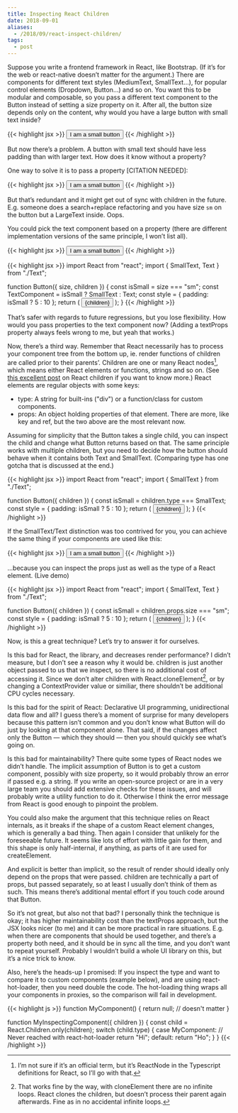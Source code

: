```yaml
---
title: Inspecting React Children
date: 2018-09-01
aliases:
  - /2018/09/react-inspect-children/
tags:
  - post
---
```


Suppose you write a frontend framework in React, like Bootstrap. (If it’s for the web or react-native doesn’t matter for the argument.) There are components for different text styles (MediumText, SmallText…), for popular control elements (Dropdown, Button…) and so on. You want this to be modular and composable, so you pass a different text component to the Button instead of setting a size property on it. After all, the button size depends only on the content, why would you have a large button with small text inside?

{{< highlight jsx >}}
<Button>
  <SmallText>I am a small button</SmallText>
</Button>
{{< /highlight >}}

But now there’s a problem. A button with small text should have less padding than with larger text. How does it know without a property?

One way to solve it is to pass a property [CITATION NEEDED]:

{{< highlight jsx >}}
<Button size="sm">
  <SmallText>I am a small button</SmallText>
</Button>
{{< /highlight >}}

But that’s redundant and it might get out of sync with children in the future. E.g. someone does a search+replace refactoring and you have size `sm` on the button but a LargeText inside. Oops.

You could pick the text component based on a property (there are different implementation versions of the same principle, I won’t list all).

{{< highlight jsx >}}
<Button size="sm">I am a small button</Button>
{{< /highlight >}}

{{< highlight jsx >}}
import React from "react";
import { SmallText, Text } from "./Text";

function Button({ size, children }) {
  const isSmall = size === "sm";
  const TextComponent = isSmall ? SmallText : Text;
  const style = { padding: isSmall ? 5 : 10 };
  return (
    <button className="button" style={style}>
      <TextComponent>{children}</TextComponent>
    </button>
  );
}
{{< /highlight >}}

That’s safer with regards to future regressions, but you lose flexibility. How would you pass properties to the text component now? (Adding a textProps property always feels wrong to me, but yeah that works.)

Now, there’s a third way. Remember that React necessarily has to process your component tree from the bottom up, ie. render functions of children are called prior to their parents’. Children are one or many React nodes[^1], which means either React elements or functions, strings and so on. (See [this excellent post](https://mxstbr.blog/2017/02/react-children-deepdive/) on React children if you want to know more.) React elements are regular objects with some keys:

* type: A string for built-ins ("div") or a function/class for custom components.
* props: An object holding properties of that element.
There are more, like key and ref, but the two above are the most relevant now.

Assuming for simplicity that the Button takes a single child, you can inspect the child and change what Button returns based on that. The same principle works with multiple children, but you need to decide how the button should behave when it contains both Text and SmallText. (Comparing type has one gotcha that is discussed at the end.)

{{< highlight jsx >}}
import React from "react";
import { SmallText } from "./Text";

function Button({ children }) {
  const isSmall = children.type === SmallText;
  const style = { padding: isSmall ? 5 : 10 };
  return (
    <button className="button" style={style}>
      {children}
    </button>
  );
}
{{< /highlight >}}

If the SmallText/Text distinction was too contrived for you, you can achieve the same thing if your components are used like this:

{{< highlight jsx >}}
<Button>
  <Text size="sm">I am a small button</Text>
</Button>
{{< /highlight >}}

…because you can inspect the props just as well as the type of a React element. (Live demo)

{{< highlight jsx >}}
import React from "react";
import { SmallText, Text } from "./Text";

function Button({ children }) {
  const isSmall = children.props.size === "sm";
  const style = { padding: isSmall ? 5 : 10 };
  return (
    <button className="button" style={style}>
      {children}
    </button>
  );
}
{{< /highlight >}}

Now, is this a great technique? Let’s try to answer it for ourselves.

Is this bad for React, the library, and decreases render performance? I didn’t measure, but I don’t see a reason why it would be. children is just another object passed to us that we inspect, so there is no additional cost of accessing it. Since we don’t alter children with React.cloneElement[^2], or by changing a ContextProvider value or similiar, there shouldn’t be additional CPU cycles necessary.

Is this bad for the spirit of React: Declarative UI programming, unidirectional data flow and all? I guess there’s a moment of surprise for many developers because this pattern isn’t common and you don’t know what Button will do just by looking at that component alone. That said, if the changes affect only the Button — which they should — then you should quickly see what’s going on.

Is this bad for maintainability? There quite some types of React nodes we didn’t handle. The implicit assumption of Button is to get a custom component, possibly with size property, so it would probably throw an error if passed e.g. a string. If you write an open-source project or are in a very large team you should add extensive checks for these issues, and will probably write a utility function to do it. Otherwise I think the error message from React is good enough to pinpoint the problem.

You could also make the argument that this technique relies on React internals, as it breaks if the shape of a custom React element changes, which is generally a bad thing. Then again I consider that unlikely for the foreseeable future. It seems like lots of effort with little gain for them, and this shape is only half-internal, if anything, as parts of it are used for createElement.

And explicit is better than implicit, so the result of render should ideally only depend on the props that were passed. children are technically a part of props, but passed separately, so at least I usually don’t think of them as such. This means there’s additional mental effort if you touch code around that Button.

So it’s not great, but also not that bad? I personally think the technique is okay; it has higher maintainability cost than the textProps approach, but the JSX looks nicer (to me) and it can be more practical in rare situations. E.g. when there are components that should be used together, and there’s a property both need, and it should be in sync all the time, and you don’t want to repeat yourself. Probably I wouldn’t build a whole UI library on this, but it’s a nice trick to know.

Also, here’s the heads-up I promised: If you inspect the type and want to compare it to custom components (example below), and are using react-hot-loader, then you need double the code. The hot-loading thing wraps all your components in proxies, so the comparison will fail in development.

{{< highlight js >}}
function MyComponent() {
  return null; // doesn't matter
}

function MyInspectingComponent({ children }) {
  const child = React.Children.only(children);
  switch (child.type) {
    case MyComponent:
      // Never reached with react-hot-loader
      return "Hi";
    default:
      return "Ho";
  }
}
{{< /highlight >}}

[^1]: I’m not sure if it’s an official term, but it’s ReactNode in the Typescript definitions for React, so I’ll go with that.
[^2]: That works fine by the way, with cloneElement there are no infinite loops. React clones the children, but doesn’t process their parent again afterwards. Fine as in no accidental infinite loops.
